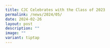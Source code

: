 ```yaml
---
title: CJC Celebrates with the Class of 2023
permalink: /news/2024/05/
date: 2024-02-26
layout: post
description: ""
image: ""
variant: tiptap
---
```

